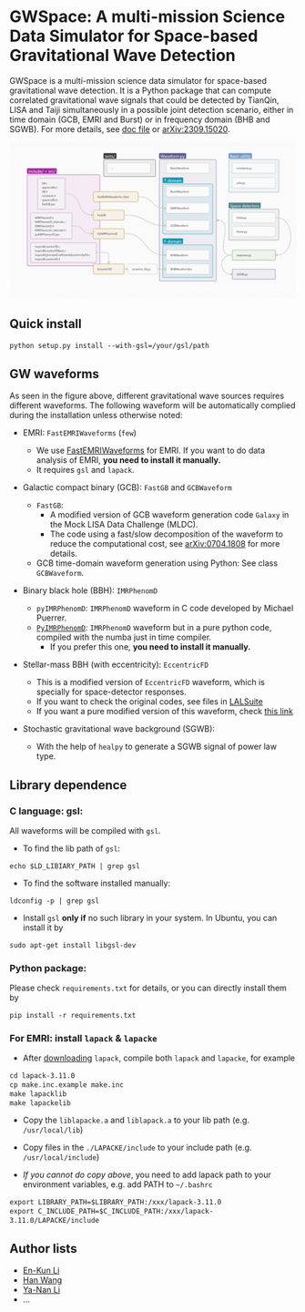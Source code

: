 # GWSpace: A multi-mission Science Data Simulator for Space-based Gravitational Wave Detection

GWSpace is a multi-mission science data simulator for space-based gravitational wave detection.
It is a Python package that can compute correlated gravitational wave signals that could be detected by TianQin, LISA and Taiji simultaneously in a possible joint detection scenario,
either in time domain (GCB, EMRI and Burst) or in frequency domain (BHB and SGWB).
For more details, see [doc file](./docs/GWSpace.pdf) or [arXiv:2309.15020](https://arxiv.org/abs/2309.15020).

![gwspace-structure](./docs/gwspace-structure.png?raw=true "gwspace-structure")


## Quick install

```shell
python setup.py install --with-gsl=/your/gsl/path
```


## GW waveforms

As seen in the figure above, different gravitational wave sources requires different waveforms.
The following waveform will be automatically complied during the installation unless otherwise noted:

- EMRI: `FastEMRIWaveforms` (`few`)

  - We use [FastEMRIWaveforms](https://github.com/BlackHolePerturbationToolkit/FastEMRIWaveforms) for EMRI. If you want to do data analysis of EMRI, **you need to install it manually.**
  - It requires `gsl` and `lapack`.

- Galactic compact binary (GCB): `FastGB` and `GCBWaveform`

  - `FastGB`:
    - A modified version of GCB waveform generation code `Galaxy` in the Mock LISA Data Challenge (MLDC).
    - The code using a fast/slow decomposition of the waveform to reduce the computational cost, see [arXiv:0704.1808](https://arxiv.org/abs/0704.1808) for more details.
  - GCB time-domain waveform generation using Python: See class `GCBWaveform`.

- Binary black hole (BBH): `IMRPhenomD`

  - `pyIMRPhenomD`: `IMRPhenomD` waveform in C code developed by Michael Puerrer.
  - [`PyIMRPhenomD`](https://github.com/XGI-MSU/PyIMRPhenomD): `IMRPhenomD` waveform but in a pure python code, compiled with the numba just in time compiler.
    - If you prefer this one, **you need to install it manually.**

- Stellar-mass BBH (with eccentricity): `EccentricFD`

  - This is a modified version of `EccentricFD` waveform, which is specially for space-detector responses.
  - If you want to check the original codes, see files in [LALSuite](https://github.com/lscsoft/lalsuite/tree/master/lalsimulation/lib)
  - If you want a pure modified version of this waveform, check [this link](https://github.com/HumphreyWang/pyEccentricFD)

- Stochastic gravitational wave background (SGWB):

  - With the help of `healpy` to generate a SGWB signal of power law type.


## Library dependence

### C language: gsl:

All waveforms will be compiled with `gsl`.

- To find the lib path of `gsl`:
```shell
echo $LD_LIBIARY_PATH | grep gsl
```

- To find the software installed manually:
```shell
ldconfig -p | grep gsl
```

- Install `gsl` **only if** no such library in your system. In Ubuntu, you can install it by
```shell
sudo apt-get install libgsl-dev
```

### Python package:

Please check `requirements.txt` for details, or you can directly install them by
```shell
pip install -r requirements.txt
```

### For EMRI: install `lapack` & `lapacke`

- After [downloading](https://www.netlib.org/lapack/) `lapack`, compile both `lapack` and `lapacke`, for example
```shell
cd lapack-3.11.0
cp make.inc.example make.inc
make lapacklib
make lapackelib
```

- Copy the `liblapacke.a` and `liblapack.a` to your lib path (e.g. `/usr/local/lib`)
- Copy files in the `./LAPACKE/include` to your include path (e.g. `/usr/local/include`)

- *If you cannot do copy above*, you need to add lapack path to your environment variables, e.g. add PATH to `~/.bashrc`
```shell
export LIBRARY_PATH=$LIBRARY_PATH:/xxx/lapack-3.11.0
export C_INCLUDE_PATH=$C_INCLUDE_PATH:/xxx/lapack-3.11.0/LAPACKE/include
```

## Author lists

- [En-Kun Li](https://github.com/ekli-sysu)
- [Han Wang](https://github.com/HumphreyWang)
- [Ya-Nan Li](https://github.com/liyn55)
- ...
